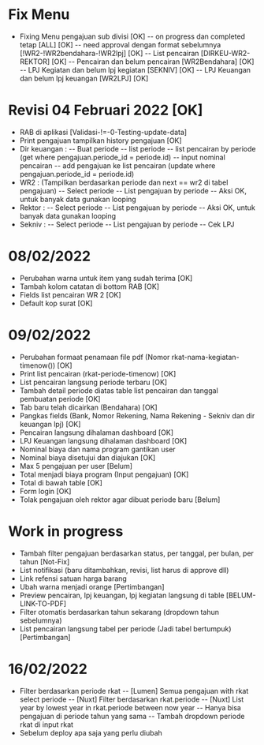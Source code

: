 # Fix Menu

- Fixing Menu pengajuan sub divisi [OK]
  -- on progress dan completed tetap [ALL] [OK]
  -- need approval dengan format sebelumnya [!WR2-!WR2bendahara-!WR2lpj] [OK]
  -- List pencairan [DIRKEU-WR2-REKTOR] [OK]
  -- Pencairan dan belum pencairan [WR2Bendahara] [OK]
  -- LPJ Kegiatan dan belum lpj kegiatan [SEKNIV] [OK]
  -- LPJ Keuangan dan belum lpj keuangan [WR2LPJ] [OK]

# Revisi 04 Februari 2022 [OK]

- RAB di aplikasi [Validasi-!=-0-Testing-update-data]
- Print pengajuan tampilkan history pengajuan [OK]
- Dir keuangan :
  -- Buat periode
  -- list periode
  -- list pencairan by periode (get where pengajuan.periode_id = periode.id)
  -- input nominal pencairan
  -- add pengajuan ke list pencairan (update where pengajuan.periode_id = periode.id)
- WR2 : (Tampilkan berdasarkan periode dan next == wr2 di tabel pengajuan)
  -- Select periode
  -- List pengajuan by periode
  -- Aksi OK, untuk banyak data gunakan looping
- Rektor :
  -- Select periode
  -- List pengajuan by periode
  -- Aksi OK, untuk banyak data gunakan looping
- Sekniv :
  -- Select periode
  -- List pengajuan by periode
  -- Cek LPJ

# 08/02/2022

- Perubahan warna untuk item yang sudah terima [OK]
- Tambah kolom catatan di bottom RAB [OK]
- Fields list pencairan WR 2 [OK]
- Default kop surat [OK]

# 09/02/2022

- Perubahan formaat penamaan file pdf (Nomor rkat-nama-kegiatan-timenow()) [OK]
- Print list pencairan (rkat-periode-timenow) [OK]
- List pencairan langsung periode terbaru [OK]
- Tambah detail periode diatas table list pencairan dan tanggal pembuatan periode [OK]
- Tab baru telah dicairkan (Bendahara) [OK]
- Pangkas fields (Bank, Nomor Rekening, Nama Rekening - Sekniv dan dir keuangan lpj) [OK]
- Pencairan langsung dihalaman dashboard [OK]
- LPJ Keuangan langsung dihalaman dashboard [OK]
- Nominal biaya dan nama program gantikan user
- Nominal biaya disetujui dan diajukan [OK]
- Max 5 pengajuan per user [Belum]
- Total menjadi biaya program (Input pengajuan) [OK]
- Total di bawah table [OK]
- Form login [OK]
- Tolak pengajuan oleh rektor agar dibuat periode baru [Belum]

# Work in progress

- Tambah filter pengajuan berdasarkan status, per tanggal, per bulan, per tahun [Not-Fix]
- List notifikasi (baru ditambahkan, revisi, list harus di approve dll)
- Link refensi satuan harga barang
- Ubah warna menjadi orange [Pertimbangan]
- Preview pencairan, lpj keuangan, lpj kegiatan langsung di table [BELUM-LINK-TO-PDF]
- Filter otomatis berdasarkan tahun sekarang (dropdown tahun sebelumnya)
- List pencairan langsung tabel per periode (Jadi tabel bertumpuk) [Pertimbangan]

# 16/02/2022

- Filter berdasarkan periode rkat
-- [Lumen] Semua pengajuan with rkat select periode
-- [Nuxt] Filter berdasarkan rkat.periode
-- [Nuxt] List year by lowest year in rkat.periode between now year
-- Hanya bisa pengajuan di periode tahun yang sama
-- Tambah dropdown periode rkat di input rkat
- Sebelum deploy apa saja yang perlu diubah